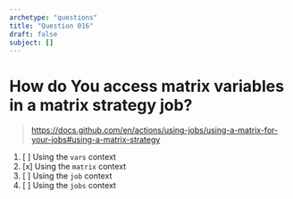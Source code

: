 ```yaml
---
archetype: "questions"
title: "Question 016"
draft: false
subject: []
---
```


# How do You access matrix variables in a matrix strategy job?

> https://docs.github.com/en/actions/using-jobs/using-a-matrix-for-your-jobs#using-a-matrix-strategy
1. [ ] Using the `vars` context
1. [x] Using the `matrix` context
1. [ ] Using the `job` context
1. [ ] Using the `jobs` context
